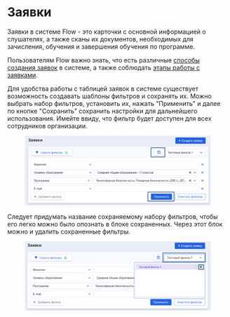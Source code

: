# Заявки

Заявки в системе Flow - это карточки с основной информацией о слушателях, а также сканы их документов, необходимых для зачисления, обучения и завершения обучения по программе.

Пользователям Flow важно знать, что есть различные [способы создания заявок](sposoby-sozdaniya-zayavok.md) в системе, а также соблюдать [этапы работы с заявками](etapy-raboty-s-zayavkoi.md).&#x20;

Для удобства работы с таблицей заявок в системе существует возможность создавать шаблоны фильтров и сохранять их. Можно выбрать набор фильтров, установить их, нажать "Применить" и далее по кнопке "Сохранить" сохранить настройки для дальнейшего использования. Имейте ввиду, что фильтр будет доступен для всех сотрудников организации.

<figure><img src="../../.gitbook/assets/image (162).png" alt=""><figcaption></figcaption></figure>

Следует придумать название сохраняемому набору фильтров, чтобы его легко можно было опознать в блоке сохраненных. Через этот блок можно и удалить сохраненные фильтры.

<figure><img src="../../.gitbook/assets/image (163).png" alt=""><figcaption></figcaption></figure>

